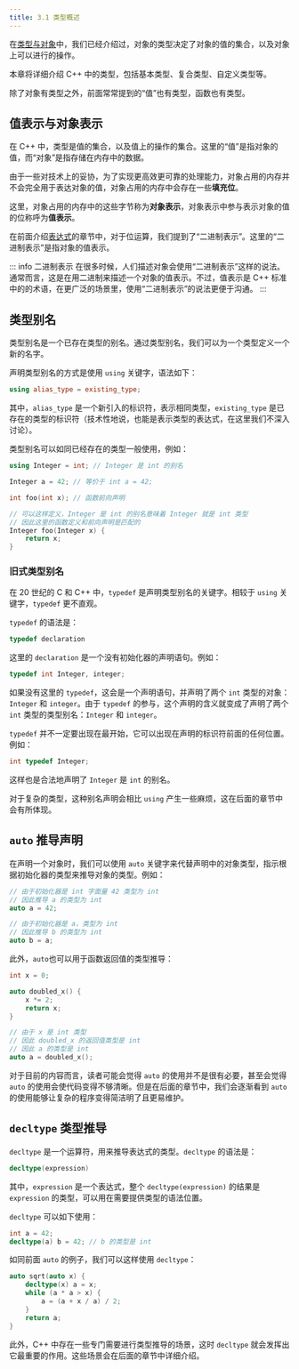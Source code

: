 ```yaml
---
title: 3.1 类型概述
---
```


在[类型与对象](../02-program-structure/declaration.md#类型与对象)中，我们已经介绍过，对象的类型决定了对象的值的集合，以及对象上可以进行的操作。

本章将详细介绍 C++ 中的类型，包括基本类型、复合类型、自定义类型等。

除了对象有类型之外，前面常常提到的“值”也有类型，函数也有类型。

## 值表示与对象表示

在 C++ 中，类型是值的集合，以及值上的操作的集合。这里的“值”是指对象的值，而“对象”是指存储在内存中的数据。

由于一些对技术上的妥协，为了实现更高效更可靠的处理能力，对象占用的内存并不会完全用于表达对象的值，对象占用的内存中会存在一些**填充位**。

这里，对象占用的内存中的这些字节称为**对象表示**，对象表示中参与表示对象的值的位称呼为**值表示**。

在前面介绍[表达式](../02-program-structure/expression.md)的章节中，对于位运算，我们提到了“二进制表示”。这里的“二进制表示”是指对象的值表示。

::: info 二进制表示
在很多时候，人们描述对象会使用“二进制表示”这样的说法。通常而言，这是在用二进制来描述一个对象的值表示。不过，值表示是 C++ 标准中的的术语，在更广泛的场景里，使用“二进制表示”的说法更便于沟通。
:::

## 类型别名

类型别名是一个已存在类型的别名。通过类型别名，我们可以为一个类型定义一个新的名字。

声明类型别名的方式是使用 `using` 关键字，语法如下：

```cpp
using alias_type = existing_type;
```

其中，`alias_type` 是一个新引入的标识符，表示相同类型，`existing_type` 是已存在的类型的标识符（技术性地说，也能是表示类型的表达式，在这里我们不深入讨论）。

类型别名可以如同已经存在的类型一般使用，例如：

```cpp
using Integer = int; // Integer 是 int 的别名

Integer a = 42; // 等价于 int a = 42;

int foo(int x); // 函数前向声明

// 可以这样定义，Integer 是 int 的别名意味着 Integer 就是 int 类型
// 因此这里的函数定义和前向声明是匹配的
Integer foo(Integer x) { 
    return x;
}
```

### 旧式类型别名

在 20 世纪的 C 和 C++ 中，`typedef` 是声明类型别名的关键字。相较于 `using` 关键字，`typedef` 更不直观。

`typedef` 的语法是：

```cpp
typedef declaration
```
这里的 `declaration` 是一个没有初始化器的声明语句。例如：

```cpp
typedef int Integer, integer;
```

如果没有这里的 `typedef`，这会是一个声明语句，并声明了两个 `int` 类型的对象： `Integer` 和 `integer`。由于 `typedef` 的参与，这个声明的含义就变成了声明了两个 `int` 类型的类型别名：`Integer` 和 `integer`。

`typedef` 并不一定要出现在最开始，它可以出现在声明的标识符前面的任何位置。例如：
```cpp
int typedef Integer;
```
这样也是合法地声明了 `Integer` 是 `int` 的别名。

对于复杂的类型，这种别名声明会相比 `using` 产生一些麻烦，这在后面的章节中会有所体现。

## `auto` 推导声明

在声明一个对象时，我们可以使用 `auto` 关键字来代替声明中的对象类型，指示根据初始化器的类型来推导对象的类型。例如：

```cpp
// 由于初始化器是 int 字面量 42 类型为 int
// 因此推导 a 的类型为 int
auto a = 42; 

// 由于初始化器是 a，类型为 int
// 因此推导 b 的类型为 int
auto b = a;
```

此外，`auto`也可以用于函数返回值的类型推导：

```cpp
int x = 0;

auto doubled_x() {
    x *= 2;
    return x;
}

// 由于 x 是 int 类型
// 因此 doubled_x 的返回值类型是 int
// 因此 a 的类型是 int
auto a = doubled_x(); 
```

对于目前的内容而言，读者可能会觉得 `auto` 的使用并不是很有必要，甚至会觉得 `auto` 的使用会使代码变得不够清晰。但是在后面的章节中，我们会逐渐看到 `auto` 的使用能够让复杂的程序变得简洁明了且更易维护。

## `decltype` 类型推导

`decltype` 是一个运算符，用来推导表达式的类型。`decltype` 的语法是：

```cpp
decltype(expression)
```

其中，`expression` 是一个表达式，整个 `decltype(expression)` 的结果是 `expression` 的类型，可以用在需要提供类型的语法位置。

`decltype` 可以如下使用：

```cpp
int a = 42;
decltype(a) b = 42; // b 的类型是 int
```

如同前面 `auto` 的例子，我们可以这样使用 `decltype`：

```cpp
auto sqrt(auto x) {
    decltype(x) a = x;
    while (a * a > x) {
        a = (a + x / a) / 2;
    }
    return a;
}
```

此外，C++ 中存在一些专门需要进行类型推导的场景，这时 `decltype` 就会发挥出它最重要的作用。这些场景会在后面的章节中详细介绍。